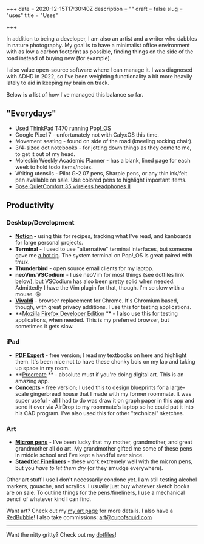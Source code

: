 +++
date = 2020-12-15T17:30:40Z
description = ""
draft = false
slug = "uses"
title = "Uses"

+++


In addition to being a developer, I am also an artist and a writer who dabbles in nature photography. My goal is to have a minimalist office environment with as low a carbon footprint as possible, finding things on the side of the road instead of buying new (for example).

I also value open-source software where I can manage it. I was diagnosed with ADHD in 2022, so I've been weighting functionality a bit more heavily lately to aid in keeping my brain on track.

Below is a list of how I've managed this balance so far.

## "Everydays"

* Used ThinkPad T470 running Pop!_OS
* Google Pixel 7 - unfortunately not with CalyxOS this time.
* Movement seating - found on side of the road (kneeling rocking chair).
* 3/4-sized dot notebooks - for jotting down things as they come to me, to get it out of my head.
* Moleskin Weekly Academic Planner - has a blank, lined page for each week to hold todo items/notes.
* Writing utensils - Pilot G-2 07 pens, Sharpie pens, or any thin ink/felt pen available on sale. Use colored pens to highlight important items.
* [Bose QuietComfort 35 wireless headphones II](https://www.bose.com/en_us/products/headphones/over_ear_headphones/quietcomfort-35-wireless-ii.html#v=qc35_ii_black)

## Productivity

### Desktop/Development

* **[Notion](https://www.notion.so) -** using this for recipes, tracking what I've read, and kanboards for large personal projects.
* **Terminal** - I used to use "alternative" terminal interfaces, but someone gave me [a hot tip](http://danluu.com/term-latency/). The system terminal on Pop!_OS is great paired with tmux.
* **Thunderbird** - open source email clients for my laptop.
* **neoVim**/**VSCodium** - I use neoVim for most things (see dotfiles link below), but VSCodium has also been pretty solid when needed. Admittedly I have the Vim plugin for that, though. I'm so slow with a mouse. 🙃
* **[Vivaldi](https://vivaldi.com)** - browser replacement for Chrome. It's Chromium based, though, with great privacy additions. I use this for testing applications.
* **[Mozilla Firefox Developer Edition](https://www.mozilla.org/kab/firefox/developer/) ** - I also use this for testing applications, when needed. This is my preferred browser, but sometimes it gets slow.

### iPad

* **[PDF Expert](https://pdfexpert.com)** - free version; I read my textbooks on here and highlight them. It's been nice not to have these chonky bois on my lap and taking up space in my room.
* **[Procreate](https://procreate.art) ** - absolute must if you're doing digital art. This is an amazing app.
* [**Concepts**](https://concepts.app/en/) - free version; I used this to design blueprints for a large-scale gingerbread house that I made with my former roommate. It was super useful - all I had to do was draw it on graph paper in this app and send it over via AirDrop to my roommate's laptop so he could put it into his CAD program. I've also used this for other "technical" sketches.

### Art

* [**Micron pens**](https://www.sakuraofamerica.com/product/pigma-micron/) - I've been lucky that my mother, grandmother, and great grandmother all do art. My grandmother gifted me some of these pens in middle school and I've kept a handful ever since.
* [**Staedtler Fineliners**](https://www.staedtler.com/intl/en/products/products-for-colouring/fineliners/) - these work extremely well with the micron pens, but you _have to let them dry_ (or they smudge everywhere).

Other art stuff I use I don't necessarily condone yet. I am still testing alcohol markers, gouache, and acrylics. I usually just buy whatever sketch books are on sale. To outline things for the pens/fineliners, I use a mechanical pencil of whatever kind I can find.

Want art? Check out my [my art page](__GHOST_URL__/art) for more details. I also have a [RedBubble](https://www.redbubble.com/people/eejum/explore?page=1&sortOrder=recent)! I also take commissions: [art@cupofsquid.com](mailto:art@cupofsquid.com)

---

Want the nitty gritty? Check out my [dotfiles](https://github.com/ej-mitchell/.dotfiles)!


